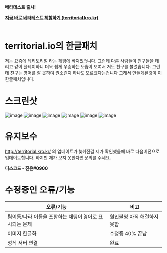 **베타테스트 출시!**

**[지금 바로 베타테스트 체험하기 (territorial.kro.kr)](http://territorial.kro.kr/)**  
ㅤ
ㅤ
ㅤ

territorial.io의 한글패치 
===============
저는 요즘에 테리토리얼 라는 게임에 빠져있습니다. 그런데 다른 사람들이 친구들을 데리고 같이 플레이하니 더욱 쉽게 우승하는 모습이 보여서 저도 친구를 불렀습니다. 그런데 친구는 영어를 잘 못하여 뭔소린지 하나도 모르겠다는겁니다 그래서 만들게된것이 이 한글패치입니다.

스크린샷
==========
![image](https://user-images.githubusercontent.com/61103309/210161542-83cf5653-e2b2-470c-994b-2b369d53a725.png)
![image](https://user-images.githubusercontent.com/61103309/210161551-340e37b6-512a-473c-9de4-f4ccb0c2e589.png)
![image](https://user-images.githubusercontent.com/61103309/210161664-56f5f625-20b1-4a52-80e1-d30e219c33df.png)
![image](https://user-images.githubusercontent.com/61103309/210161687-6f4eab41-5992-40d4-93f9-7c8d65b6c18a.png)
![image](https://user-images.githubusercontent.com/61103309/210161689-530ca0fe-0d0f-4ab3-8ba5-f66dcc729148.png)
![image](https://user-images.githubusercontent.com/61103309/210161693-5f7891bb-3e89-4f6a-a588-df75f28e070f.png)


유지보수
==========
http://territorial.kro.kr/ 의 업데이트가 늦어진걸 제가 확인했을때 바로 다음버전으로 업데이트합니다. 하지만 제가 보지 못한다면 문의를 주세요. 

**디스코드 - 진윤#0900**

수정중인 오류/기능
==========
|오류/기능| 비고 |
|--|--|
| 팀이름/나라 이름을 포함하는 채팅이 영어로 표시되는 문제 | 원인불명 아직 해결하지 못함 |
| 이미지 한글화 | 수정중 40% 끝남 | 
| 정식 서버 연결 | 완료 | 
